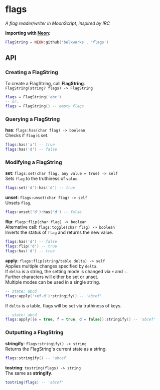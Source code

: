 

# flags
*A flag reader/writer in MoonScript, inspired by IRC*

**Importing with [Neon](https://github.com/Belkworks/NEON)**:
```lua
FlagString = NEON:github('belkworks', 'flags')
```

## API

### Creating a FlagString

To create a FlagString, call **FlagString**.  
`FlagString(string? flags) -> FlagString`
```lua
flags = FlagString('abc')
-- or,
flags = FlagString() -- empty flags
```

### Querying a FlagString

**has**: `flags:has(char flag) -> boolean`  
Checks if `flag` is set.
```lua
flags:has('a') -- true
flags:has('d') -- false
```

### Modifying a FlagString

**set**: `flags:set(char flag, any value = true) -> self`  
Sets `flag` to the truthiness of `value`.
```lua
flags:set('d'):has('d') -- true
```

**unset**: `flags:unset(char flag) -> self`  
Unsets `flag`.
```lua
flags:unset('d'):has('d') -- false
```

**flip**: `flags:flip(char flag) -> boolean`  
Alternative call: `flags:toggle(char flag) -> boolean`  
Inverts the status of `flag` and returns the new value.
```lua
flags:has('d') -- false
flags:flip('d') -- true
flags:has('d') -- true
```

**apply**: `flags:flip(string/table delta) -> self`  
Applies multiple changes specified by `delta`.  
If `delta` is a string, the setting mode is changed via `+` and `-`.  
Further characters will either be set or unset.  
Multiple modes can be used in a single string.
```lua
-- state: abcd
flags:apply('+ef-d'):stringify() -- 'abcef'
```
If `delta` is a table, flags will be set via truthiness of keys.
```lua
-- state: abcd
flags:apply({e = true, f = true, d = false}):stringify() -- 'abcef'
```

### Outputting a FlagString

**stringify**: `flags:stringify() -> string`  
Returns the FlagString's current state as a string.
```lua
flags:stringify() -- 'abcef'
```

**tostring**: `tostring(flags) -> string`  
The same as **stringify**.
```lua
tostring(flags) -- 'abcef'
```
